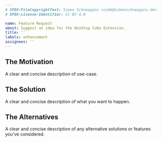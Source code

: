 ```yaml
---
# SPDX-FileCopyrightText: Simon Schneegans <code@simonschneegans.de>
# SPDX-License-Identifier: CC-BY-4.0

name: Feature Request
about: Suggest an idea for the Desktop Cube Extension.
title: ''
labels: enhancement
assignees: ''
---
```


## The Motivation
A clear and concise description of use-case.

## The Solution
A clear and concise description of what you want to happen.

## The Alternatives
A clear and concise description of any alternative solutions or features you've considered.
